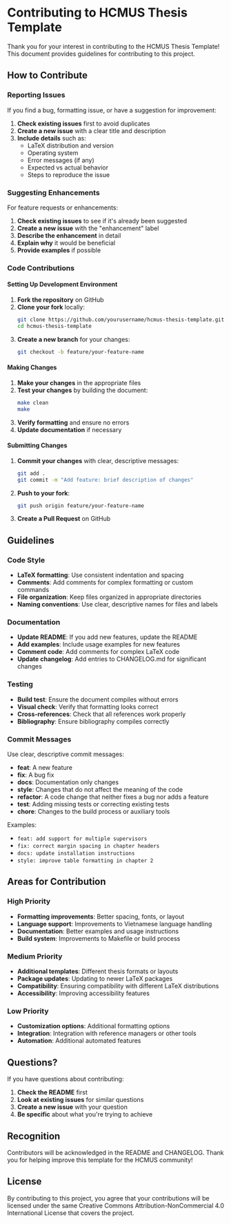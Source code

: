 # Contributing to HCMUS Thesis Template

Thank you for your interest in contributing to the HCMUS Thesis Template! This document provides guidelines for contributing to this project.

## How to Contribute

### Reporting Issues

If you find a bug, formatting issue, or have a suggestion for improvement:

1. **Check existing issues** first to avoid duplicates
2. **Create a new issue** with a clear title and description
3. **Include details** such as:
   - LaTeX distribution and version
   - Operating system
   - Error messages (if any)
   - Expected vs actual behavior
   - Steps to reproduce the issue

### Suggesting Enhancements

For feature requests or enhancements:

1. **Check existing issues** to see if it's already been suggested
2. **Create a new issue** with the "enhancement" label
3. **Describe the enhancement** in detail
4. **Explain why** it would be beneficial
5. **Provide examples** if possible

### Code Contributions

#### Setting Up Development Environment

1. **Fork the repository** on GitHub
2. **Clone your fork** locally:
   ```bash
   git clone https://github.com/yourusername/hcmus-thesis-template.git
   cd hcmus-thesis-template
   ```
3. **Create a new branch** for your changes:
   ```bash
   git checkout -b feature/your-feature-name
   ```

#### Making Changes

1. **Make your changes** in the appropriate files
2. **Test your changes** by building the document:
   ```bash
   make clean
   make
   ```
3. **Verify formatting** and ensure no errors
4. **Update documentation** if necessary

#### Submitting Changes

1. **Commit your changes** with clear, descriptive messages:
   ```bash
   git add .
   git commit -m "Add feature: brief description of changes"
   ```
2. **Push to your fork**:
   ```bash
   git push origin feature/your-feature-name
   ```
3. **Create a Pull Request** on GitHub

## Guidelines

### Code Style

- **LaTeX formatting**: Use consistent indentation and spacing
- **Comments**: Add comments for complex formatting or custom commands
- **File organization**: Keep files organized in appropriate directories
- **Naming conventions**: Use clear, descriptive names for files and labels

### Documentation

- **Update README**: If you add new features, update the README
- **Add examples**: Include usage examples for new features
- **Comment code**: Add comments for complex LaTeX code
- **Update changelog**: Add entries to CHANGELOG.md for significant changes

### Testing

- **Build test**: Ensure the document compiles without errors
- **Visual check**: Verify that formatting looks correct
- **Cross-references**: Check that all references work properly
- **Bibliography**: Ensure bibliography compiles correctly

### Commit Messages

Use clear, descriptive commit messages:

- **feat**: A new feature
- **fix**: A bug fix
- **docs**: Documentation only changes
- **style**: Changes that do not affect the meaning of the code
- **refactor**: A code change that neither fixes a bug nor adds a feature
- **test**: Adding missing tests or correcting existing tests
- **chore**: Changes to the build process or auxiliary tools

Examples:
- `feat: add support for multiple supervisors`
- `fix: correct margin spacing in chapter headers`
- `docs: update installation instructions`
- `style: improve table formatting in chapter 2`

## Areas for Contribution

### High Priority

- **Formatting improvements**: Better spacing, fonts, or layout
- **Language support**: Improvements to Vietnamese language handling
- **Documentation**: Better examples and usage instructions
- **Build system**: Improvements to Makefile or build process

### Medium Priority

- **Additional templates**: Different thesis formats or layouts
- **Package updates**: Updating to newer LaTeX packages
- **Compatibility**: Ensuring compatibility with different LaTeX distributions
- **Accessibility**: Improving accessibility features

### Low Priority

- **Customization options**: Additional formatting options
- **Integration**: Integration with reference managers or other tools
- **Automation**: Additional automated features

## Questions?

If you have questions about contributing:

1. **Check the README** first
2. **Look at existing issues** for similar questions
3. **Create a new issue** with your question
4. **Be specific** about what you're trying to achieve

## Recognition

Contributors will be acknowledged in the README and CHANGELOG. Thank you for helping improve this template for the HCMUS community!

## License

By contributing to this project, you agree that your contributions will be licensed under the same Creative Commons Attribution-NonCommercial 4.0 International License that covers the project.
